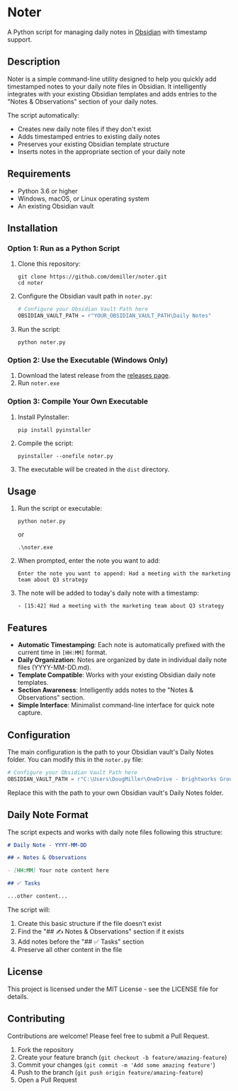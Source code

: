 # Noter

A Python script for managing daily notes in [Obsidian](https://obsidian.md/) with timestamp support.

## Description

Noter is a simple command-line utility designed to help you quickly add timestamped notes to your daily note files in Obsidian. It intelligently integrates with your existing Obsidian templates and adds entries to the "Notes & Observations" section of your daily notes.

The script automatically:
- Creates new daily note files if they don't exist
- Adds timestamped entries to existing daily notes
- Preserves your existing Obsidian template structure
- Inserts notes in the appropriate section of your daily note

## Requirements

- Python 3.6 or higher
- Windows, macOS, or Linux operating system
- An existing Obsidian vault

## Installation

### Option 1: Run as a Python Script

1. Clone this repository:
   ```
   git clone https://github.com/demiller/noter.git
   cd noter
   ```

2. Configure the Obsidian vault path in `noter.py`:
   ```python
   # Configure your Obsidian Vault Path here
   OBSIDIAN_VAULT_PATH = r"YOUR_OBSIDIAN_VAULT_PATH\Daily Notes"
   ```

3. Run the script:
   ```
   python noter.py
   ```

### Option 2: Use the Executable (Windows Only)

1. Download the latest release from the [releases page](https://github.com/demiller/noter/releases).
2. Run `noter.exe`

### Option 3: Compile Your Own Executable

1. Install PyInstaller:
   ```
   pip install pyinstaller
   ```

2. Compile the script:
   ```
   pyinstaller --onefile noter.py
   ```

3. The executable will be created in the `dist` directory.

## Usage

1. Run the script or executable:
   ```
   python noter.py
   ```
   or 
   ```
   .\noter.exe
   ```

2. When prompted, enter the note you want to add:
   ```
   Enter the note you want to append: Had a meeting with the marketing team about Q3 strategy
   ```

3. The note will be added to today's daily note with a timestamp:
   ```
   - [15:42] Had a meeting with the marketing team about Q3 strategy
   ```

## Features

- **Automatic Timestamping**: Each note is automatically prefixed with the current time in `[HH:MM]` format.
- **Daily Organization**: Notes are organized by date in individual daily note files (YYYY-MM-DD.md).
- **Template Compatible**: Works with your existing Obsidian daily note templates.
- **Section Awareness**: Intelligently adds notes to the "Notes & Observations" section.
- **Simple Interface**: Minimalist command-line interface for quick note capture.

## Configuration

The main configuration is the path to your Obsidian vault's Daily Notes folder. You can modify this in the `noter.py` file:

```python
# Configure your Obsidian Vault Path here
OBSIDIAN_VAULT_PATH = r"C:\Users\DougMiller\OneDrive - Brightworks Group, LLC\Obsidian_Vault\Daily Notes"
```

Replace this with the path to your own Obsidian vault's Daily Notes folder.

## Daily Note Format

The script expects and works with daily note files following this structure:

```markdown
# Daily Note - YYYY-MM-DD

## ✍️ Notes & Observations

- [HH:MM] Your note content here

## ✅ Tasks

...other content...
```

The script will:
1. Create this basic structure if the file doesn't exist
2. Find the "## ✍️ Notes & Observations" section if it exists
3. Add notes before the "## ✅ Tasks" section
4. Preserve all other content in the file

## License

This project is licensed under the MIT License - see the LICENSE file for details.

## Contributing

Contributions are welcome! Please feel free to submit a Pull Request.

1. Fork the repository
2. Create your feature branch (`git checkout -b feature/amazing-feature`)
3. Commit your changes (`git commit -m 'Add some amazing feature'`)
4. Push to the branch (`git push origin feature/amazing-feature`)
5. Open a Pull Request

